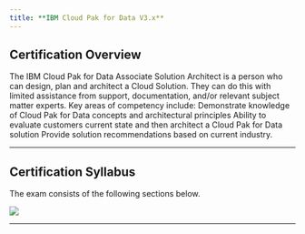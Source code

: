 ```yaml
---
title: **IBM Cloud Pak for Data V3.x**
---
```


## **Certification Overview**

The IBM Cloud Pak for Data Associate Solution Architect is a person who can design, plan and architect a Cloud Solution. They can do this with limited assistance from support, documentation, and/or relevant subject matter experts. Key areas of competency include: Demonstrate knowledge of Cloud Pak for Data concepts and architectural principles Ability to evaluate customers current state and then architect a Cloud Pak for Data solution Provide solution recommendations based on current industry.

***

## **Certification Syllabus**

The exam consists of the following sections below.

![](/Users/naeem/Downloads/CP4D/images/Syllubus.png)

***
